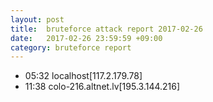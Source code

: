 ```yaml
---
layout: post
title:  bruteforce attack report 2017-02-26
date:   2017-02-26 23:59:59 +09:00
category: bruteforce report
---
```


* 05:32 localhost[117.2.179.78]
* 11:38 colo-216.altnet.lv[195.3.144.216]
